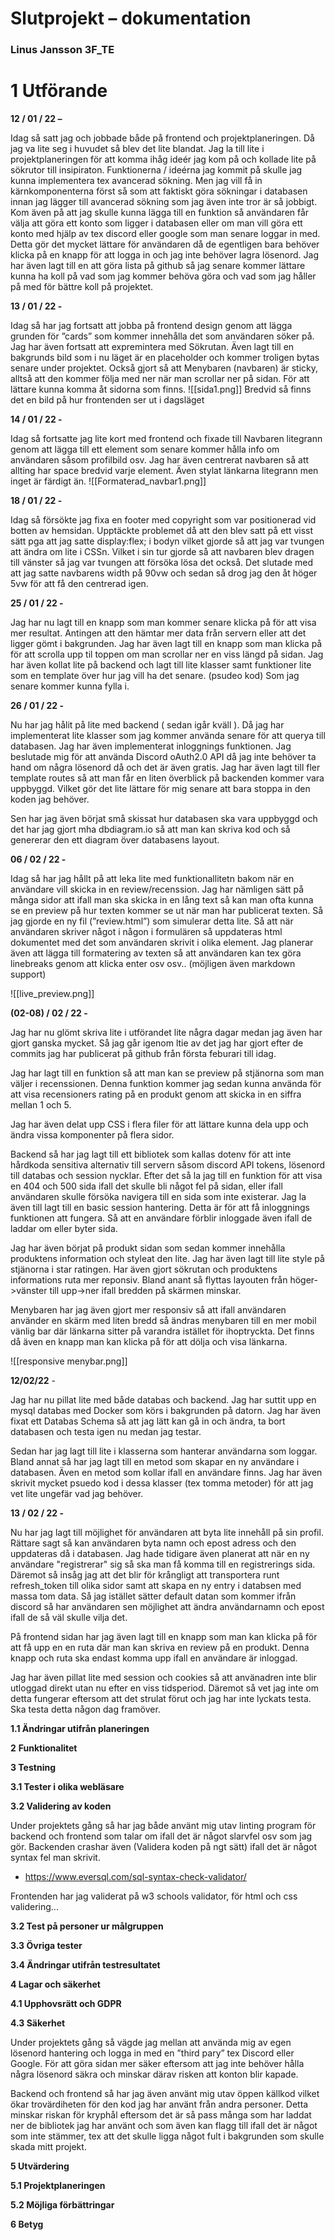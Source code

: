     

# **Slutprojekt – dokumentation**

### **Linus Jansson 3F_TE**

# **1 Utförande**

**12 / 01 / 22 –**

Idag så satt jag och jobbade både på frontend och projektplaneringen. Då jag va lite seg i huvudet så blev det lite blandat. Jag la till lite i projektplaneringen för att komma ihåg ideér jag kom på och kollade lite på sökrutor till insipiraton. Funktionerna / ideérna jag kommit på skulle jag kunna implementera tex avancerad sökning. Men jag vill få in kärnkomponenterna först så som att faktiskt göra sökningar i databasen innan jag lägger till avancerad sökning som jag även inte tror är så jobbigt. Kom även på att jag skulle kunna lägga till en funktion så användaren får välja att göra ett konto som ligger i databasen eller om man vill göra ett konto med hjälp av tex discord eller google som man senare loggar in med. Detta gör det mycket lättare för användaren då de egentligen bara behöver klicka på en knapp för att logga in och jag inte behöver lagra lösenord. Jag har även lagt till en att göra lista på github så jag senare kommer lättare kunna ha koll på vad som jag kommer behöva göra och vad som jag håller på med för bättre koll på projektet.

**13 / 01 / 22 -**

Idag så har jag fortsatt att jobba på frontend design genom att lägga grunden för ”cards” som kommer innehålla det som användaren söker på. Jag har även fortsatt att expremintera med Sökrutan. Även lagt till en bakgrunds bild som i nu läget är en placeholder och kommer troligen bytas senare under projektet. Också gjort så att Menybaren (navbaren) är sticky, alltså att den kommer följa med ner när man scrollar ner på sidan. För att lättare kunna komma åt sidorna som finns.
![[sida1.png]]
Bredvid så finns det en bild på hur frontenden ser ut i dagsläget

  



**14 / 01 / 22 -**

Idag så fortsatte jag lite kort med frontend och fixade till Navbaren litegrann genom att lägga till ett element som senare kommer hålla info om användaren såsom profilbild osv. Jag har även centrerat navbaren så att allting har space bredvid varje element. Även stylat länkarna litegrann men inget är färdigt än. 
![[Formaterad_navbar1.png]]

**18 / 01 / 22 -**

Idag så försökte jag fixa en footer med copyright som var positionerad vid botten av hemsidan. Upptäckte problemet då att den blev satt på ett visst sätt pga att jag satte display:flex; i bodyn vilket gjorde så att jag var tvungen att ändra om lite i CSSn. Vilket i sin tur gjorde så att navbaren blev dragen till vänster så jag var tvungen att försöka lösa det också. Det slutade med att jag satte navbarens width på 90vw och sedan så drog jag den åt höger 5vw för att få den centrerad igen.

**25 / 01 / 22 -**

Jag har nu lagt till en knapp som man kommer senare klicka på för att visa mer resultat. Antingen att den hämtar mer data från servern eller att det ligger gömt i bakgrunden. Jag har även lagt till en knapp som man klicka på för att scrolla upp til toppen om man scrollar ner en viss längd på sidan. Jag har även kollat lite på backend och lagt till lite klasser samt funktioner lite som en template över hur jag vill ha det senare. (psudeo kod) Som jag senare kommer kunna fylla i.

**26 / 01 / 22 -**

Nu har jag hålit på lite med backend ( sedan igår kväll ). Då jag har implementerat lite klasser som jag kommer använda senare för att querya till databasen. Jag har även implementerat inloggnings funktionen. Jag beslutade mig för att använda Discord oAuth2.0 API då jag inte behöver ta hand om några lösenord då och det är även gratis. Jag har även lagt till fler template routes så att man får en liten överblick på backenden kommer vara uppbyggd. Vilket gör det lite lättare för mig senare att bara stoppa in den koden jag behöver.

Sen har jag även börjat små skissat hur databasen ska vara uppbyggd och det har jag gjort mha dbdiagram.io så att man kan skriva kod och så genererar den ett diagram över databasens layout.

  

**06 / 02 / 22 -**

Idag så har jag hållt på att leka lite med funktionallitetn bakom när en användare vill skicka in en review/recenssion. Jag har nämligen sätt på många sidor att ifall man ska skicka in en lång text så kan man ofta kunna se en preview på hur texten kommer se ut när man har publicerat texten. Så jag gjorde en ny fil (”review.html”) som simulerar detta lite. Så att när användaren skriver något i någon i formulären så uppdateras html dokumentet med det som användaren skrivit i olika element. Jag planerar även att lägga till formatering av texten så att användaren kan tex göra linebreaks genom att klicka enter osv osv.. (möjligen även markdown support)

![[live_preview.png]]

**(02-08) / 02 / 22 -**

Jag har nu glömt skriva lite i utförandet lite några dagar medan jag även har gjort ganska mycket. Så jag går igenom ltie av det jag har gjort efter de commits jag har publicerat på github från första feburari till idag.

Jag har lagt till en funktion så att man kan se preview på stjänorna som man väljer i recenssionen. Denna funktion kommer jag sedan kunna använda för att visa recensioners rating på en produkt genom att skicka in en siffra mellan 1 och 5. 

Jag har även delat upp CSS i flera filer för att lättare kunna dela upp och ändra vissa komponenter på flera sidor.

Backend så har jag lagt till ett bibliotek som kallas dotenv för att inte hårdkoda sensitiva alternativ till servern såsom discord API tokens, lösenord till databas och session nycklar. Efter det så la jag till en funktion för att visa en 404 och 500 sida ifall det skulle bli något fel på sidan, eller ifall användaren skulle försöka navigera till en sida som inte existerar. Jag la även till lagt till en basic session hantering. Detta är för att få inloggnings funktionen att fungera. Så att en användare förblir inloggade även ifall de laddar om eller byter sida. 

Jag har även börjat på produkt sidan som sedan kommer innehålla produktens information och styleat den lite. Jag har även lagt till lite style på stjänorna i star ratingen. Har även gjort sökrutan och produktens informations ruta mer reponsiv. Bland anant så flyttas layouten från höger->vänster till upp->ner ifall bredden på skärmen minskar. 

Menybaren har jag även gjort mer responsiv så att ifall användaren använder en skärm med liten bredd så ändras menybaren till en mer mobil vänlig bar där länkarna sitter på varandra istället för ihoptryckta. Det finns då även en knapp man kan klicka på för att dölja och visa länkarna.

![[responsive menybar.png]]

**12/02/22** -

Jag har nu pillat lite med både databas och backend. Jag har suttit upp en mysql databas med Docker som körs i bakgrunden på datorn. Jag har även fixat ett Databas Schema så att jag lätt kan gå in och ändra, ta bort databasen och testa igen nu medan jag testar.

Sedan har jag lagt till lite i klasserna som hanterar användarna som loggar. Bland annat så har jag lagt till en metod som skapar en ny användare i databasen. Även en metod som kollar ifall en användare finns. Jag har även skrivit mycket psuedo kod i dessa klasser (tex tomma metoder) för att jag vet lite ungefär vad jag behöver.

**13 / 02 / 22 -**

Nu har jag lagt till möjlighet för användaren att byta lite innehåll på sin profil. Rättare sagt så kan användaren byta namn och epost adress och den uppdateras då i databasen. Jag hade tidigare även planerat att när en ny användare "registrerar" sig så ska man få komma till en registrerings sida. Däremot så insåg jag att det blir för krångligt att transportera runt refresh_token till olika sidor samt att skapa en ny entry i databsen med massa tom data. Så jag istället sätter default datan som kommer ifrån discord så har användaren sen möjlighet att ändra användarnamn och epost ifall de så väl skulle vilja det. 

På frontend sidan har jag även lagt till en knapp som man kan klicka på för att få upp en en ruta där man kan skriva en review på en produkt. Denna knapp och ruta ska endast komma upp ifall en användare är inloggad. 

Jag har även pillat lite med session och cookies så att använadren inte blir utloggad direkt utan nu efter en viss tidsperiod. Däremot så vet jag inte om detta fungerar eftersom att det strulat förut och jag har inte lyckats testa. Ska testa detta någon dag framöver.

**1.1 Ändringar utifrån planeringen**

**2** **Funktionalitet**

**3 Testning**

**3.1 Tester i olika webläsare**

**3.2 Validering av koden**

Under projektets gång så har jag både använt mig utav linting program för backend och frontend som talar om ifall det är något slarvfel osv som jag gör. Backenden crashar även (Validera koden på ngt sätt) ifall det är något syntax fel man skrivit.

- https://www.eversql.com/sql-syntax-check-validator/


Frontenden har jag validerat på w3 schools validator, för html och css validering...

**3.2 Test på personer ur målgruppen**

**3.3 Övriga tester**

**3.4 Ändringar utifrån testresultatet**

**4 Lagar och säkerhet**

**4.1 Upphovsrätt och GDPR**

  
  

**4.3 Säkerhet**

Under projektets gång så vägde jag mellan att använda mig av egen lösenord hantering och logga in med en ”third pary” tex Discord eller Google. För att göra sidan mer säker eftersom att jag inte behöver hålla några lösenord säkra och minskar därav risken att konton blir kapade.

Backend och frontend så har jag även använt mig utav öppen källkod vilket ökar trovärdiheten för den kod jag har använt från andra personer. Detta minskar riskan för kryphål eftersom det är så pass många som har laddat ner de bibliotek jag har använt och som även kan flagg till ifall det är något som inte stämmer, tex att det skulle ligga något fult i bakgrunden som skulle skada mitt projekt.

**5 Utvärdering**

**5.1 Projektplaneringen**

**5.2 Möjliga förbättringar**

**6 Betyg**